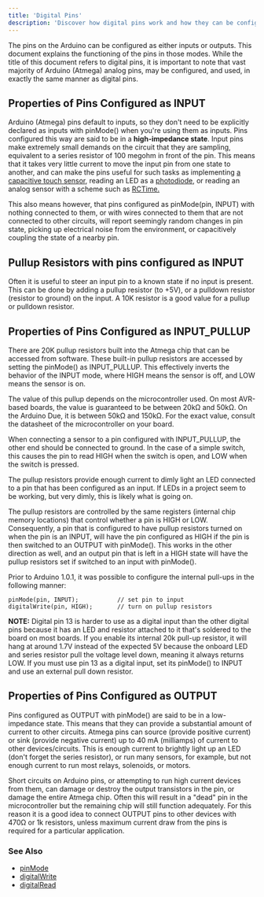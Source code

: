 ```yaml
---
title: 'Digital Pins'
description: 'Discover how digital pins work and how they can be configured.'
---
```



The pins on the Arduino can be configured as either inputs or outputs.  This document explains the functioning of the pins in those modes. While the title of this document refers to digital pins, it is important to note that vast majority of Arduino (Atmega) analog pins, may be configured, and used, in exactly the same manner as digital pins.

## Properties of Pins Configured as INPUT

Arduino (Atmega) pins default to inputs, so they don't need to be explicitly declared as inputs with pinMode() when you're using them as inputs. Pins configured this way are said to be in a **high-impedance state**. Input pins make extremely small demands on the circuit that they are sampling, equivalent to a series resistor of 100 megohm in front of the pin. This means that it takes very little current to move the input pin from one state to another, and can make the pins useful for such tasks as implementing [a capacitive touch sensor](/playground/Code/CapacitiveSensor), reading an LED as a [photodiode](/playground/Learning/LEDSensor), or reading an analog sensor with a scheme such as [RCTime.](/en/Tutorial/RCtime)

This also means however, that pins configured as pinMode(pin, INPUT) with nothing connected to them, or with wires connected to them that are not connected to other circuits, will report seemingly random changes in pin state, picking up electrical noise from the environment, or capacitively coupling the state of a nearby pin.

## Pullup Resistors with pins configured as INPUT

Often it is useful to steer an input pin to a known state if no input is present. This can be done by adding a pullup resistor (to +5V), or a pulldown resistor (resistor to ground) on the input. A 10K resistor is a good value for a pullup or pulldown resistor.

## Properties of Pins Configured as INPUT_PULLUP

There are 20K pullup resistors built into the Atmega chip that can be accessed from software. These built-in pullup resistors are accessed by setting the pinMode() as INPUT_PULLUP. This effectively inverts the behavior of the INPUT mode, where HIGH means the sensor is off, and LOW means the sensor is on.

The value of this pullup depends on the microcontroller used. On most AVR-based boards, the value is guaranteed to be between 20kΩ and 50kΩ. On the Arduino Due, it is between 50kΩ and 150kΩ. For the exact value, consult the datasheet of the microcontroller on your board.

When connecting a sensor to a pin configured with INPUT_PULLUP, the other end should be connected to ground. In the case of a simple switch, this causes the pin to read HIGH when the switch is open, and LOW when the switch is pressed.

The pullup resistors provide enough current to dimly light an LED connected to a pin that has been configured as an input. If LEDs in a project seem to be working, but very dimly, this is likely what is going on.

The pullup resistors are controlled by the same registers (internal chip memory locations) that control whether a pin is HIGH or LOW. Consequently, a pin that is configured to have pullup resistors turned on when the pin is an INPUT, will have the pin configured as HIGH if the pin is then switched to an OUTPUT with pinMode(). This works in the other direction as well, and an output pin that is left in a HIGH state will have the pullup resistors set if switched to an input with pinMode().

Prior to Arduino 1.0.1, it was possible to configure the internal pull-ups in the following manner:

```arduino
pinMode(pin, INPUT);           // set pin to input
digitalWrite(pin, HIGH);       // turn on pullup resistors
```

**NOTE:** Digital pin 13 is harder to use as a digital input than the other digital pins because it has an LED and resistor attached to it that's soldered to the board on most boards. If you enable its internal 20k pull-up resistor, it will hang at around 1.7V instead of the expected 5V because the onboard LED and series resistor pull the voltage level down, meaning it always returns LOW.  If you must use pin 13 as a digital input, set its pinMode() to INPUT and use an external pull down resistor.

## Properties of Pins Configured as OUTPUT

Pins configured as OUTPUT with pinMode() are said to be in a low-impedance state. This means that they can provide a substantial amount of current to other circuits. Atmega pins can source (provide positive current) or sink (provide negative current) up to 40 mA (milliamps) of current to other devices/circuits. This is enough current to brightly light up an LED (don't forget the series resistor), or run many sensors, for example, but not enough current to run most relays, solenoids, or motors.

Short circuits on Arduino pins, or attempting to run high current devices from them, can damage or destroy the output transistors in the pin, or damage the entire Atmega chip. Often this will result in a "dead" pin in the microcontroller but the remaining chip will still function adequately. For this reason it is a good idea to connect OUTPUT pins to other devices with 470Ω or 1k resistors, unless maximum current draw from the pins is required for a particular application.


### See Also

- [pinMode](https://www.arduino.cc/reference/en/language/functions/digital-io/pinmode/)
- [digitalWrite](https://www.arduino.cc/reference/en/language/functions/digital-io/digitalwrite/)
- [digitalRead](https://www.arduino.cc/reference/en/language/functions/digital-io/digitalread/)